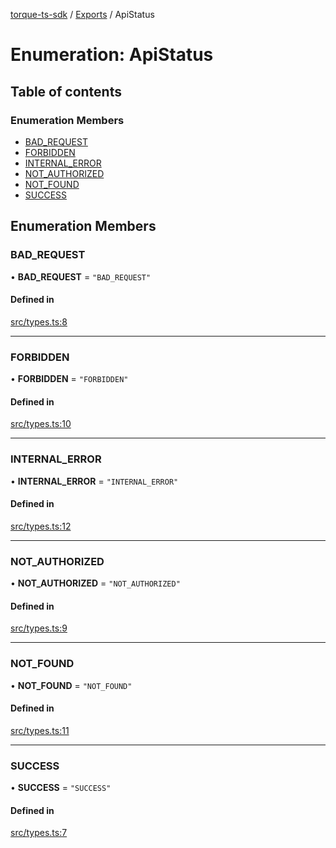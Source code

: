 [torque-ts-sdk](../README.md) / [Exports](../modules.md) / ApiStatus

# Enumeration: ApiStatus

## Table of contents

### Enumeration Members

- [BAD\_REQUEST](ApiStatus.md#bad_request)
- [FORBIDDEN](ApiStatus.md#forbidden)
- [INTERNAL\_ERROR](ApiStatus.md#internal_error)
- [NOT\_AUTHORIZED](ApiStatus.md#not_authorized)
- [NOT\_FOUND](ApiStatus.md#not_found)
- [SUCCESS](ApiStatus.md#success)

## Enumeration Members

### BAD\_REQUEST

• **BAD\_REQUEST** = ``"BAD_REQUEST"``

#### Defined in

[src/types.ts:8](https://github.com/torque-labs/torque-ts-sdk/blob/5499ed13de05ef81fb1b7b1bdd841cda94b72647/src/types.ts#L8)

___

### FORBIDDEN

• **FORBIDDEN** = ``"FORBIDDEN"``

#### Defined in

[src/types.ts:10](https://github.com/torque-labs/torque-ts-sdk/blob/5499ed13de05ef81fb1b7b1bdd841cda94b72647/src/types.ts#L10)

___

### INTERNAL\_ERROR

• **INTERNAL\_ERROR** = ``"INTERNAL_ERROR"``

#### Defined in

[src/types.ts:12](https://github.com/torque-labs/torque-ts-sdk/blob/5499ed13de05ef81fb1b7b1bdd841cda94b72647/src/types.ts#L12)

___

### NOT\_AUTHORIZED

• **NOT\_AUTHORIZED** = ``"NOT_AUTHORIZED"``

#### Defined in

[src/types.ts:9](https://github.com/torque-labs/torque-ts-sdk/blob/5499ed13de05ef81fb1b7b1bdd841cda94b72647/src/types.ts#L9)

___

### NOT\_FOUND

• **NOT\_FOUND** = ``"NOT_FOUND"``

#### Defined in

[src/types.ts:11](https://github.com/torque-labs/torque-ts-sdk/blob/5499ed13de05ef81fb1b7b1bdd841cda94b72647/src/types.ts#L11)

___

### SUCCESS

• **SUCCESS** = ``"SUCCESS"``

#### Defined in

[src/types.ts:7](https://github.com/torque-labs/torque-ts-sdk/blob/5499ed13de05ef81fb1b7b1bdd841cda94b72647/src/types.ts#L7)
